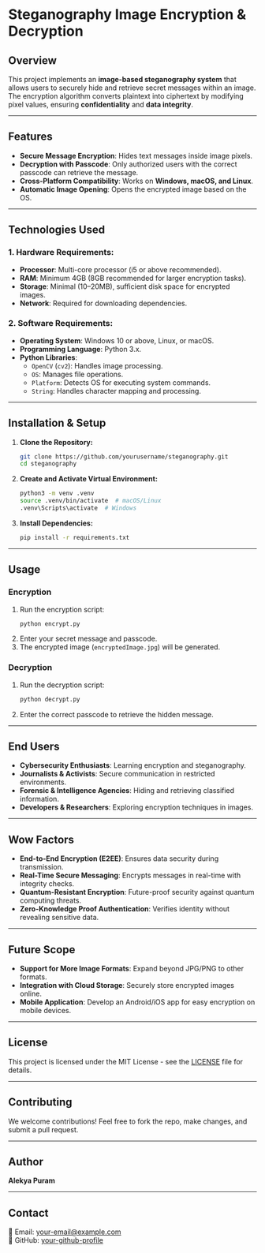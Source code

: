 # **Steganography Image Encryption & Decryption**

## **Overview**
This project implements an **image-based steganography system** that allows users to securely hide and retrieve secret messages within an image. The encryption algorithm converts plaintext into ciphertext by modifying pixel values, ensuring **confidentiality** and **data integrity**.

---
## **Features**
- **Secure Message Encryption**: Hides text messages inside image pixels.
- **Decryption with Passcode**: Only authorized users with the correct passcode can retrieve the message.
- **Cross-Platform Compatibility**: Works on **Windows, macOS, and Linux**.
- **Automatic Image Opening**: Opens the encrypted image based on the OS.

---
## **Technologies Used**
### **1. Hardware Requirements:**
- **Processor**: Multi-core processor (i5 or above recommended).
- **RAM**: Minimum 4GB (8GB recommended for larger encryption tasks).
- **Storage**: Minimal (10–20MB), sufficient disk space for encrypted images.
- **Network**: Required for downloading dependencies.

### **2. Software Requirements:**
- **Operating System**: Windows 10 or above, Linux, or macOS.
- **Programming Language**: Python 3.x.
- **Python Libraries**:
  - `OpenCV` (`cv2`): Handles image processing.
  - `OS`: Manages file operations.
  - `Platform`: Detects OS for executing system commands.
  - `String`: Handles character mapping and processing.

---
## **Installation & Setup**
1. **Clone the Repository:**
   ```bash
   git clone https://github.com/yourusername/steganography.git
   cd steganography
   ```
2. **Create and Activate Virtual Environment:**
   ```bash
   python3 -m venv .venv
   source .venv/bin/activate  # macOS/Linux
   .venv\Scripts\activate  # Windows
   ```
3. **Install Dependencies:**
   ```bash
   pip install -r requirements.txt
   ```

---
## **Usage**
### **Encryption**
1. Run the encryption script:
   ```bash
   python encrypt.py
   ```
2. Enter your secret message and passcode.
3. The encrypted image (`encryptedImage.jpg`) will be generated.

### **Decryption**
1. Run the decryption script:
   ```bash
   python decrypt.py
   ```
2. Enter the correct passcode to retrieve the hidden message.

---
## **End Users**
- **Cybersecurity Enthusiasts**: Learning encryption and steganography.
- **Journalists & Activists**: Secure communication in restricted environments.
- **Forensic & Intelligence Agencies**: Hiding and retrieving classified information.
- **Developers & Researchers**: Exploring encryption techniques in images.

---
## **Wow Factors**
- **End-to-End Encryption (E2EE)**: Ensures data security during transmission.
- **Real-Time Secure Messaging**: Encrypts messages in real-time with integrity checks.
- **Quantum-Resistant Encryption**: Future-proof security against quantum computing threats.
- **Zero-Knowledge Proof Authentication**: Verifies identity without revealing sensitive data.

---
## **Future Scope**
- **Support for More Image Formats**: Expand beyond JPG/PNG to other formats.
- **Integration with Cloud Storage**: Securely store encrypted images online.
- **Mobile Application**: Develop an Android/iOS app for easy encryption on mobile devices.

---
## **License**
This project is licensed under the MIT License - see the [LICENSE](LICENSE) file for details.

---
## **Contributing**
We welcome contributions! Feel free to fork the repo, make changes, and submit a pull request.

---
## **Author**
**Alekya Puram**

---
## **Contact**
📧 Email: [your-email@example.com](mailto:your-email@example.com)  
🔗 GitHub: [your-github-profile](https://github.com/yourusername)  

